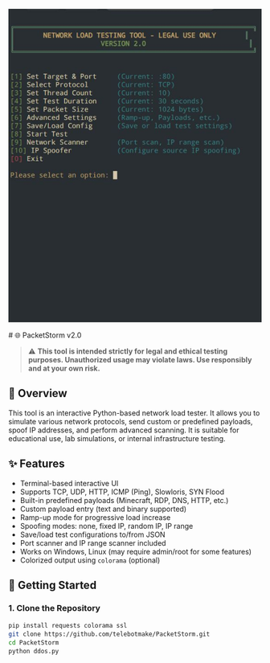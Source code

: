 <p align="center">
  <img src="assets/banner.jpg" alt="Network Load Testing Tool Banner" width="700"/>
</p>
# 🌐 PacketStorm v2.0

> ⚠️ **This tool is intended strictly for legal and ethical testing purposes. Unauthorized usage may violate laws. Use responsibly and at your own risk.**

## 📖 Overview

This tool is an interactive Python-based network load tester. It allows you to simulate various network protocols, send custom or predefined payloads, spoof IP addresses, and perform advanced scanning. It is suitable for educational use, lab simulations, or internal infrastructure testing.

## ✨ Features

- Terminal-based interactive UI
- Supports TCP, UDP, HTTP, ICMP (Ping), Slowloris, SYN Flood
- Built-in predefined payloads (Minecraft, RDP, DNS, HTTP, etc.)
- Custom payload entry (text and binary supported)
- Ramp-up mode for progressive load increase
- Spoofing modes: none, fixed IP, random IP, IP range
- Save/load test configurations to/from JSON
- Port scanner and IP range scanner included
- Works on Windows, Linux (may require admin/root for some features)
- Colorized output using `colorama` (optional)

## 🚀 Getting Started

### 1. Clone the Repository

```bash
pip install requests colorama ssl 
git clone https://github.com/telebotmake/PacketStorm.git
cd PacketStorm
python ddos.py
